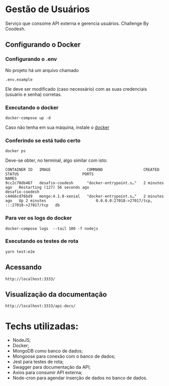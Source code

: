 # Gestão de Usuários

Serviço que consome API externa e gerencia usuários.
Challenge By Coodesh.

## Configurando o Docker

### Configurando o .env
No projeto há um arquivo chamado 
```
.env.example
```
Ele deve ser modificado (caso necessário) com as suas credenciais (usuário e senha) corretas.
### Executando o docker

```
docker-compose up -d
```

Caso não tenha em sua máquina, instale o  [docker](https://www.docker.com/)

### Conferindo se está tudo certo
```
docker ps
```

Deve-se obter, no terminal, algo similar com isto:
```          
CONTAINER ID   IMAGE                COMMAND                  CREATED         STATUS                            PORTS                                           NAMES
9cc2c70db467   desafio-coodesh      "docker-entrypoint.s…"   2 minutes ago   Restarting (127) 56 seconds ago                                                   desafio-coodesh
c4466cd76bd9   mongo:4.1.8-xenial   "docker-entrypoint.s…"   2 minutes ago   Up 2 minutes                      0.0.0.0:27018->27017/tcp, :::27018->27017/tcp   db
```

### Para ver os logs do docker
```
docker-compose logs  --tail 100 -f nodejs
```

### Executando os testes de rota
```
yarn test:e2e
```

## Acessando 
```
http://localhost:3333/
```


## Visualização da documentação
```
http://localhost:3333/api-docs/
```

# Techs utilizadas:
- NodeJS;
- Docker;
- MongoDB como banco de dados;
- Mongoose para conexão com o banco de dados;
- Jest para testes de rota;
- Swagger para documentação da API;
- Axios para consumir API externa;
- Node-cron para agendar inserção de dados no banco de dados.
